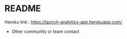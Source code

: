 # README #

Heroku link : https://launch-analytics-app.herokuapp.com/


* Other community or team contact